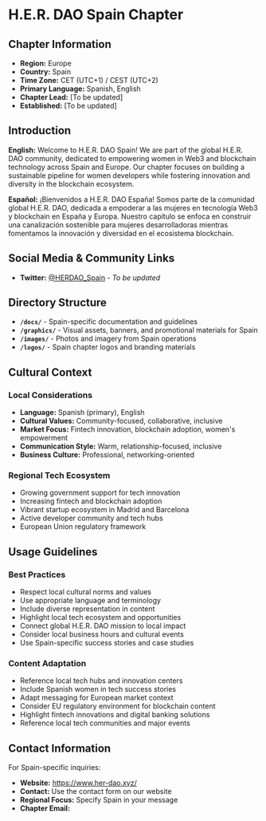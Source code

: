 # H.E.R. DAO Spain Chapter

## Chapter Information

- **Region:** Europe
- **Country:** Spain
- **Time Zone:** CET (UTC+1) / CEST (UTC+2)
- **Primary Language:** Spanish, English
- **Chapter Lead:** [To be updated]
- **Established:** [To be updated]

## Introduction

**English:**
Welcome to H.E.R. DAO Spain! We are part of the global H.E.R. DAO community, dedicated to empowering women in Web3 and blockchain technology across Spain and Europe. Our chapter focuses on building a sustainable pipeline for women developers while fostering innovation and diversity in the blockchain ecosystem.

**Español:**
¡Bienvenidos a H.E.R. DAO España! Somos parte de la comunidad global H.E.R. DAO, dedicada a empoderar a las mujeres en tecnología Web3 y blockchain en España y Europa. Nuestro capítulo se enfoca en construir una canalización sostenible para mujeres desarrolladoras mientras fomentamos la innovación y diversidad en el ecosistema blockchain.

## Social Media & Community Links

- **Twitter:** [@HERDAO_Spain](https://twitter.com/HERDAO_Spain) - *To be updated*

## Directory Structure

- **`/docs/`** - Spain-specific documentation and guidelines
- **`/graphics/`** - Visual assets, banners, and promotional materials for Spain
- **`/images/`** - Photos and imagery from Spain operations
- **`/logos/`** - Spain chapter logos and branding materials

## Cultural Context

### Local Considerations
- **Language:** Spanish (primary), English
- **Cultural Values:** Community-focused, collaborative, inclusive
- **Market Focus:** Fintech innovation, blockchain adoption, women's empowerment
- **Communication Style:** Warm, relationship-focused, inclusive
- **Business Culture:** Professional, networking-oriented

### Regional Tech Ecosystem
- Growing government support for tech innovation
- Increasing fintech and blockchain adoption
- Vibrant startup ecosystem in Madrid and Barcelona
- Active developer community and tech hubs
- European Union regulatory framework

## Usage Guidelines

### Best Practices
- Respect local cultural norms and values
- Use appropriate language and terminology
- Include diverse representation in content
- Highlight local tech ecosystem and opportunities
- Connect global H.E.R. DAO mission to local impact
- Consider local business hours and cultural events
- Use Spain-specific success stories and case studies

### Content Adaptation
- Reference local tech hubs and innovation centers
- Include Spanish women in tech success stories
- Adapt messaging for European market context
- Consider EU regulatory environment for blockchain content
- Highlight fintech innovations and digital banking solutions
- Reference local tech communities and major events

## Contact Information

For Spain-specific inquiries:
- **Website:** https://www.her-dao.xyz/
- **Contact:** Use the contact form on our website
- **Regional Focus:** Specify Spain in your message
- **Chapter Email:** 
